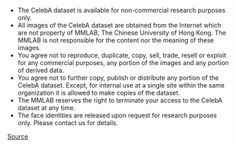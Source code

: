 - The CelebA dataset is available for non-commercial research purposes only.
- All images of the CelebA dataset are obtained from the Internet which are not property of MMLAB, The Chinese University of Hong Kong. The MMLAB is not responsible for the content nor the meaning of these images.
- You agree not to reproduce, duplicate, copy, sell, trade, resell or exploit for any commercial purposes, any portion of the images and any portion of derived data.
- You agree not to further copy, publish or distribute any portion of the CelebA dataset. Except, for internal use at a single site within the same organization it is allowed to make copies of the dataset.
- The MMLAB reserves the right to terminate your access to the CelebA dataset at any time.
- The face identities are released upon request for research purposes only. Please contact us for details.

[Source](http://mmlab.ie.cuhk.edu.hk/projects/CelebA.html)
